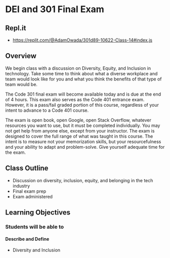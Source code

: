 
# DEI and 301 Final Exam

## Repl.it
- https://replit.com/@AdamOwada/301d89-10622-Class-14#index.js

## Overview

We begin class with a discussion on Diversity, Equity, and Inclusion in technology. Take some time to think about what a diverse workplace and team would look like for you and what you think the benefits of that type of team would be.

The Code 301 final exam will become available today and is due at the end of 4 hours. This exam also serves as the Code 401 entrance exam. However, it is a pass/fail graded portion of this course, regardless of your intent to advance to a Code 401 course.

The exam is open book, open Google, open Stack Overflow, whatever resources you want to use, but it must be completed individually. You may not get help from anyone else, except from your instructor. The exam is designed to cover the full range of what was taught in this course. The intent is to measure not your memorization skills, but your resourcefulness and your ability to adapt and problem-solve. Give yourself adequate time for the exam. 

## Class Outline

- Discussion on diversity, inclusion, equity, and belonging in the tech industry
- Final exam prep
- Exam administered

## Learning Objectives

### Students will be able to

#### Describe and Define

- Diversity and Inclusion
